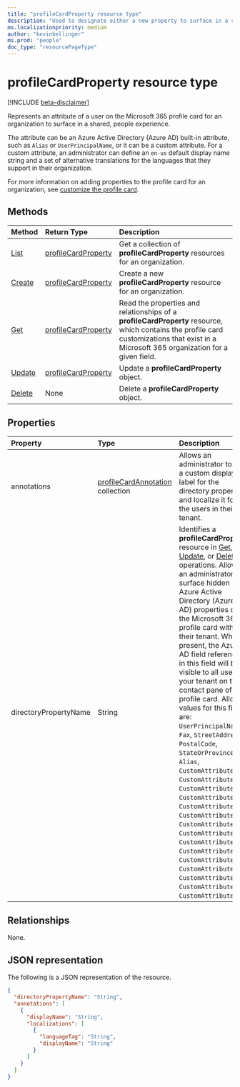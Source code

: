 ```yaml
---
title: "profileCardProperty resource type"
description: "Used to designate either a new property to surface in a shared, people experience or one that will have a custom display name or annotation applied to it. An administrator can define a default display name string and a set of alternative translations for the languages that they support in their organization."
ms.localizationpriority: medium
author: "kevinbellinger"
ms.prod: "people"
doc_type: "resourcePageType"
---
```


# profileCardProperty resource type

[!INCLUDE [beta-disclaimer](../../includes/beta-disclaimer.md)]

Represents an attribute of a user on the Microsoft 365 profile card for an organization to surface in a shared, people experience.

The attribute can be an Azure Active Directory (Azure AD) built-in attribute, such as `Alias` or `UserPrincipalName`, or it can be a custom attribute. For a custom attribute, an administrator can define an `en-us` default display name string and a set of alternative translations for the languages that they support in their organization.

For more information on adding properties to the profile card for an organization, see [customize the profile card](/graph/add-properties-profilecard).

## Methods

| Method       | Return Type | Description |
|:-------------------------------------------------------------|:----------------------------------------------|:-----------------------------------------------------------------|
| [List](../api/peopleadminsettings-list-profilecardproperties.md) | [profileCardProperty](profilecardproperty.md) | Get a collection of **profileCardProperty** resources for an organization. |
| [Create](../api/peopleadminsettings-post-profilecardproperties.md) | [profileCardProperty](profilecardproperty.md) | Create a new **profileCardProperty** resource for an organization. |
| [Get](../api/profilecardproperty-get.md) | [profileCardProperty](profilecardproperty.md) | Read the properties and relationships of a **profileCardProperty** resource, which contains the profile card customizations that exist in a Microsoft 365 organization for a given field. |
| [Update](../api/profilecardproperty-update.md)               | [profileCardProperty](profilecardproperty.md) | Update a **profileCardProperty** object.                               |
| [Delete](../api/profilecardproperty-delete.md)               | None                                          | Delete a **profileCardProperty** object.                               |

## Properties

| Property             | Type                                                        | Description |
|:---------------------|:------------------------------------------------------------|:------------|
|annotations           |[profileCardAnnotation](profilecardannotation.md) collection | Allows an administrator to set a custom display label for the directory property and localize it for the users in their tenant.|
|directoryPropertyName |String                                                       | Identifies a **profileCardProperty** resource in [Get](../api/profilecardproperty-get.md), [Update](../api/profilecardproperty-update.md), or [Delete](../api/profilecardproperty-delete.md) operations. Allows an administrator to surface hidden Azure Active Directory (Azure AD) properties on the Microsoft 365 profile card within their tenant. When present, the Azure AD field referenced in this field will be visible to all users in your tenant on the contact pane of the profile card. Allowed values for this field are: `UserPrincipalName`, `Fax`, `StreetAddress`, `PostalCode`, `StateOrProvince`, `Alias`, `CustomAttribute1`,  `CustomAttribute2`, `CustomAttribute3`, `CustomAttribute4`, `CustomAttribute5`, `CustomAttribute6`, `CustomAttribute7`, `CustomAttribute8`, `CustomAttribute9`, `CustomAttribute10`, `CustomAttribute11`, `CustomAttribute12`, `CustomAttribute13`, `CustomAttribute14`, `CustomAttribute15`. |

## Relationships

None.

## JSON representation

The following is a JSON representation of the resource.

<!-- {
  "blockType": "resource",
  "optionalProperties": [

  ],
  "@odata.type": "microsoft.graph.profileCardProperty"
}-->

```json
{
  "directoryPropertyName": "String",
  "annotations": [
    {
      "displayName": "String",
      "localizations": [
        {
          "languageTag": "String",
          "displayName": "String"
        }
      ]
    }
  ]
}
```
